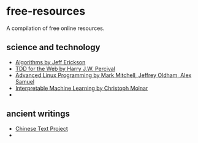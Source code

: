 # free-resources
A compilation of free online resources.

## science and technology
- [Algorithms by Jeff Erickson](https://github.com/jeffgerickson/algorithms)
- [TDD for the Web by Harry J.W. Percival](https://www.obeythetestinggoat.com/)
- [Advanced Linux Programming by Mark Mitchell, Jeffrey Oldham, Alex Samuel](http://www.makelinux.net/alp/)
- [Interpretable Machine Learning by Christoph Molnar](https://christophm.github.io/interpretable-ml-book/intro.html)
- 

## ancient writings
- [Chinese Text Project](https://ctext.org/)
- []()
